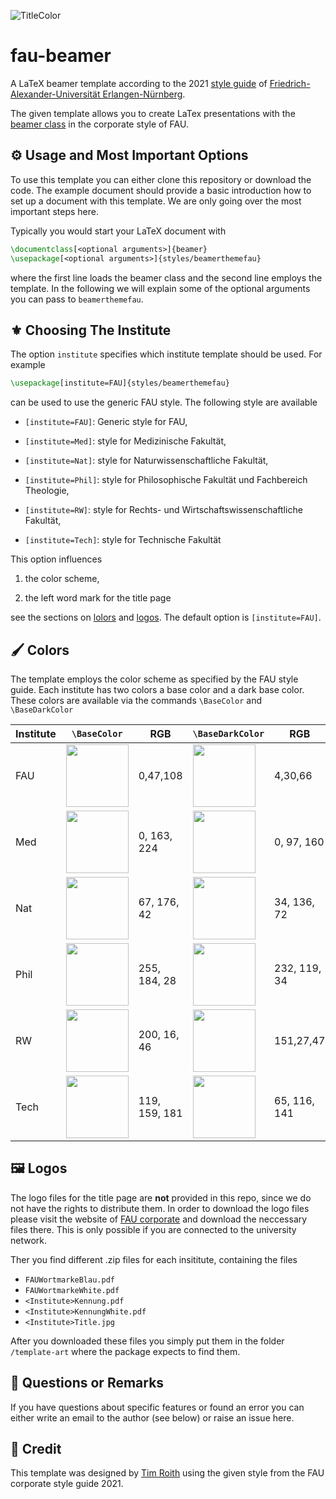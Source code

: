 ![TitleColor](https://user-images.githubusercontent.com/44805883/151393444-20ba6577-121c-44b9-bf77-6bf8682fd6e8.gif)

# fau-beamer

A LaTeX beamer template according to the 2021 [style guide](https://www.intern.fau.de/kommunikation-marketing-und-corporate-identity/corporate-identity/) of [Friedrich-Alexander-Universität Erlangen-Nürnberg](https://www.fau.de/).

The given template allows you to create LaTex presentations with the [beamer class](https://ctan.org/pkg/beamer?lang=en) in the corporate style of FAU.

## :gear: Usage and Most Important Options

To use this template you can either clone this repository or download the code. The example document should provide a basic introduction how to set up a document with this template. We are only going over the most important steps here.

Typically you would start your LaTeX document with

```LaTeX
\documentclass[<optional arguments>]{beamer}
\usepackage[<optional arguments>]{styles/beamerthemefau}
```

where the first line loads the beamer class and the second line employs the template. In the following we will explain some of the optional arguments you can pass to ```beamerthemefau```.

## :fleur_de_lis: Choosing The Institute

The option ```institute``` specifies which institute template should be used. For example

```LaTeX
\usepackage[institute=FAU]{styles/beamerthemefau}
```

can be used to use the generic FAU style. The following style are available

* ```[institute=FAU]```: Generic style for FAU,

* ```[institute=Med]```: style for Medizinische Fakultät,

* ```[institute=Nat]```: style for Naturwissenschaftliche Fakultät,

* ```[institute=Phil]```: style for Philosophische Fakultät und Fachbereich Theologie,

* ```[institute=RW]```: style for Rechts- und Wirtschaftswissenschaftliche Fakultät,

* ```[institute=Tech]```: style for Technische Fakultät

This option influences

1. the color scheme,

2. the left word mark for the title page

see the sections on [lolors](##Colors) and [logos](##Logos). The default option is ```[institute=FAU]```.

## :paintbrush: Colors

The template employs the color scheme as specified by the FAU style guide. Each institute has two colors a base color and a dark base color. These colors are available via the commands ```\BaseColor``` and ```\BaseDarkColor```

| Institute | ```\BaseColor``` | RGB | ```\BaseDarkColor``` | RGB |
| --------- | ---------------- | --- | ----------------- | --- |
| FAU       | <img src="https://user-images.githubusercontent.com/44805883/169272361-71da6b14-2b6d-454c-ae73-f581dd75640b.png" width="100" height="100"> | 0,47,108 | <img src="https://user-images.githubusercontent.com/44805883/169272896-3e2e90bf-5465-4f9a-afc4-4c0f952a7ce3.png" width="100" height="100"> | 4,30,66 |
| Med       | <img src="https://user-images.githubusercontent.com/44805883/169273738-b598bb45-5538-4b3b-b5ff-b120019e71d6.png" width="100" height="100"> | 0, 163, 224 | <img src="https://user-images.githubusercontent.com/44805883/169273182-326a694e-0511-4e3c-a8d3-523b5b5a72aa.png" width="100" height="100"> | 0, 97, 160 |
| Nat       | <img src="https://user-images.githubusercontent.com/44805883/169273312-2f7d0130-1dd4-44e5-a920-497cbc8a4374.png" width="100" height="100"> | 67, 176, 42 | <img src="https://user-images.githubusercontent.com/44805883/169273381-0f8fcaed-54b1-4fb4-9c60-4b47af35af25.png" width="100" height="100"> | 34, 136, 72 |
| Phil      | <img src="https://user-images.githubusercontent.com/44805883/169273473-6008ad50-2d7f-4ada-b01f-39325940c8bd.png" width="100" height="100"> | 255, 184, 28 | <img src="https://user-images.githubusercontent.com/44805883/169273551-f059d603-75c9-49ed-91cc-610fd83a4a58.png" width="100" height="100"> | 232, 119, 34 |
| RW        | <img src="https://user-images.githubusercontent.com/44805883/169273830-aeec45b8-16f6-436e-8e3c-99b87da42d3a.png" width="100" height="100"> | 200, 16, 46 | <img src="https://user-images.githubusercontent.com/44805883/169273919-371bcf69-9e5d-4070-8e1f-ba1939979f51.png" width="100" height="100"> | 151,27,47 |
| Tech      | <img src="https://user-images.githubusercontent.com/44805883/169273976-d9cd9890-883f-4a1a-9994-b6eae1333492.png" width="100" height="100"> | 119, 159, 181 | <img src="https://user-images.githubusercontent.com/44805883/169274039-0e0f4f96-8f2d-4191-96cd-641332769acb.png" width="100" height="100"> | 65, 116, 141 |


## 🖼️ Logos

The logo files for the title page are **not** provided in this repo, since we do not have the rights to distribute them. In order to download the logo files please visit the website of [FAU corporate](https://www.intern.fau.de/kommunikation-marketing-und-corporate-identity/corporate-identity/fau-logo/#collapse_58) and download the neccessary files there. This is only possible if you are connected to the university network.

Ther you find different .zip files for each insititute, containing the files

* ```FAUWortmarkeBlau.pdf```
* ```FAUWortmarkeWhite.pdf```
* ```<Institute>Kennung.pdf```
* ```<Institute>KennungWhite.pdf```
* ```<Institute>Title.jpg```

After you downloaded these files you simply put them in the folder ```/template-art``` where the package expects to find them.

## :paperclip: Questions or Remarks

If you have questions about specific features or found an error you can either write an email to the author (see below) or raise an issue here.

## :beer: Credit

This template was designed by [Tim Roith](https://timroith.github.io/) using the given style from the FAU corporate style guide 2021.

